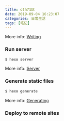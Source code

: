 ```yaml
---
title: oth71区
date: 2019-09-04 16:23:07
categories: 日常生活
tags: [笔记]
---
```

More info: [Writing](https://hexo.io/docs/writing.html)

<!-- more -->

### Run server

``` bash
$ hexo server
```

More info: [Server](https://hexo.io/docs/server.html)

### Generate static files

``` bash
$ hexo generate
```

More info: [Generating](https://hexo.io/docs/generating.html)

### Deploy to remote sites